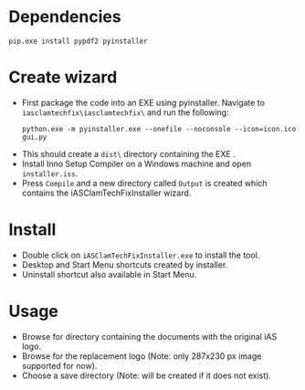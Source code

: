 # Dependencies
`pip.exe install pypdf2 pyinstaller`

# Create wizard
 - First package the code into an EXE using pyinstaller. Navigate to `iasclamtechfix\iasclamtechfix\` and run the following:
	``` 
	python.exe -m pyinstaller.exe --onefile --noconsole --icon=icon.ico gui.py
	```
 - This should create a `dist\` directory containing the EXE .
 - Install Inno Setup Compiler on a Windows machine and open `installer.iss`.
 - Press `Compile` and a new directory called `Output` is created which contains the iASClamTechFixInstaller wizard.

# Install
 - Double click on `iASClamTechFixInstaller.exe` to install the tool.
 - Desktop and Start Menu shortcuts created by installer.
 - Uninstall shortcut also available in Start Menu.

# Usage
 - Browse for directory containing the documents with the original iAS logo.
 - Browse for the replacement logo (Note: only 287x230 px image supported for now).
 - Choose a save directory (Note: will be created if it does not exist).
